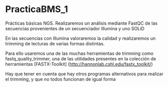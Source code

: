 PracticaBMS_1
=============

Prácticas básicas NGS. 
Realizaremos un análisis mediante FastQC de las secuencias provenientes de un secuenciador Illumina y uno SOLiD

En las secuencias con Illumina valoraremos la calidad y realizaremos un trimming de lecturas de varias formas distintas.

Para ello usaremos una de las muchas herramientas de trimming como fastq_quality_trimmer, una de las utilidades
presentes en la colección de herramientas [FASTX-Toolkit] (http://hannonlab.cshl.edu/fastx_toolkit/)

Hay que tener en cuenta que hay otros programas alternativos para realizar el trimming, y que no todos funcionan de igual
forma
